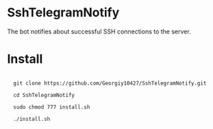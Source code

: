 # SshTelegramNotify
The bot notifies about successful SSH connections to the server.

<h1><b>Install</b></h1>
<code> 
  git clone https://github.com/Georgiy10427/SshTelegramNotify.git <br>
  cd SshTelegramNotify<br>
  sudo chmod 777 install.sh<br>
  ./install.sh<br>
</code>
